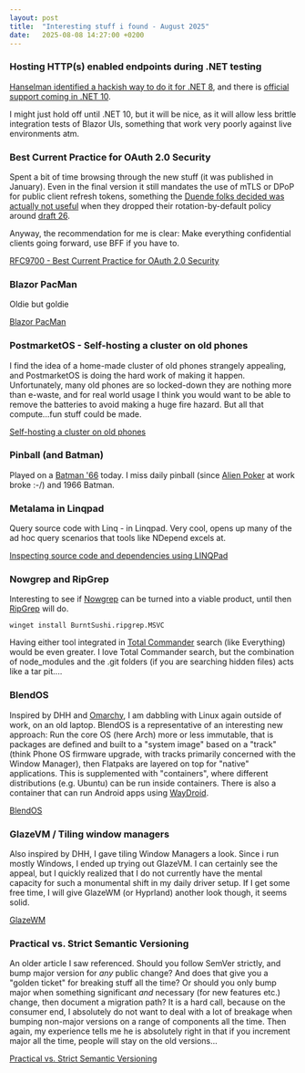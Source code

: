 ```yaml
---
layout: post
title:  "Interesting stuff i found - August 2025"
date:   2025-08-08 14:27:00 +0200
---
```

### Hosting HTTP(s) enabled endpoints during .NET testing
[Hanselman identified a hackish way to do it for .NET 8](https://www.hanselman.com/blog/updating-to-net-8-updating-to-ihostbuilder-and-running-playwright-tests-within-nunit-headless-or-headed-on-any-os), 
and there is [official support coming in .NET 10](https://www.youtube.com/watch?v=nHUwqsRtPCU).

I might just hold off until .NET 10, but it will be nice, as it will allow less brittle integration tests of Blazor UIs, something that work very poorly against live environments atm.

### Best Current Practice for OAuth 2.0 Security
Spent a bit of time browsing through the new stuff (it was published in January). Even in the final version it still mandates the use of mTLS or DPoP for public client refresh tokens, something the [Duende folks decided was actually not useful](https://duendesoftware.com/blog/20240405-refresh-token-reuse/) when they dropped their rotation-by-default policy around [draft 26](https://datatracker.ietf.org/doc/draft-ietf-oauth-security-topics/26/).

Anyway, the recommendation for me is clear: Make everything confidential clients going forward, use BFF if you have to.

[RFC9700 - Best Current Practice for OAuth 2.0 Security](https://www.rfc-editor.org/rfc/rfc9700.html)

### Blazor PacMan
Oldie but goldie

[Blazor PacMan](https://dunnhq.com/pacman/)

### PostmarketOS - Self-hosting a cluster on old phones
I find the idea of a home-made cluster of old phones strangely appealing, and PostmarketOS is doing the hard work of making it happen. 
Unfortunately, many old phones are so locked-down they are nothing more than e-waste, and for real world usage 
I think you would want to be able to remove the batteries to avoid making a huge fire hazard. But all that compute...fun stuff could be made.

[Self-hosting a cluster on old phones](https://hackaday.com/2025/04/09/self-hosting-a-cluster-on-old-phones/)

### Pinball (and Batman)
Played on a [Batman '66](https://www.ipdb.org/machine.cgi?id=6354) today. I miss daily pinball (since [Alien Poker](https://www.ipdb.org/machine.cgi?id=48) at work broke :-/) and 1966 Batman.

### Metalama in Linqpad
Query source code with Linq - in Linqpad. Very cool, opens up many of the ad hoc query scenarios that tools like NDepend excels at. 

[Inspecting source code and dependencies using LINQPad](https://doc.metalama.net/conceptual/introspection/linqpad)

### Nowgrep and RipGrep
Interesting to see if [Nowgrep](https://x.com/CharlieMQV/status/1957552694186418228?t=1IpD8H_qo2luEjrDjNp5Jg) can be turned into a viable product, until then [RipGrep](https://github.com/BurntSushi/ripgrep) will do.

`winget install BurntSushi.ripgrep.MSVC`

Having either tool integrated in [Total Commander](https://www.ghisler.com/) search (like Everything) would be even greater. I love Total Commander search, but the combination of node_modules and the .git folders (if you are searching hidden files) 
acts like a tar pit....

### BlendOS
Inspired by DHH and [Omarchy](https://omarchy.org/), I am dabbling with Linux again outside of work, on an old laptop. BlendOS is a representative of an interesting new approach: 
Run the core OS (here Arch) more or less immutable, that is packages are defined and built to a "system image" based on a "track"
(think Phone OS firmware upgrade, with tracks primarily concerned with the Window Manager), then Flatpaks are layered on top for "native"
applications. This is supplemented with "containers", where different distributions (e.g. Ubuntu) can be run inside containers. 
There is also a container that can run Android apps using [WayDroid](https://waydro.id/).

[BlendOS](https://blendos.co/)

### GlazeVM / Tiling window managers
Also inspired by DHH, I gave tiling Window Managers a look. Since i run mostly Windows, I ended up trying out GlazeVM. I can certainly see the appeal, 
but I quickly realized that I do not currently have the mental capacity for such a monumental shift in my daily driver setup. If I get some free time, I will give GlazeWM (or Hyprland) another look though, 
it seems solid.

[GlazeWM](https://github.com/glzr-io/glazewm)

### Practical vs. Strict Semantic Versioning
An older article I saw referenced. Should you follow SemVer strictly, and bump major version for _any_ public change? And does that give you a "golden ticket" for breaking stuff all the time?
Or should you only bump major when something significant _and_ necessary (for new features etc.) change, then document a migration path?
It is a hard call, because on the consumer end, I absolutely do not want to deal with a lot of breakage when bumping non-major versions on a range of components all the time. 
Then again, my experience tells me he is absolutely right in that if you increment major all the time, people will stay on the old versions...

[Practical vs. Strict Semantic Versioning](https://aaronstannard.com/oss-semver/)
